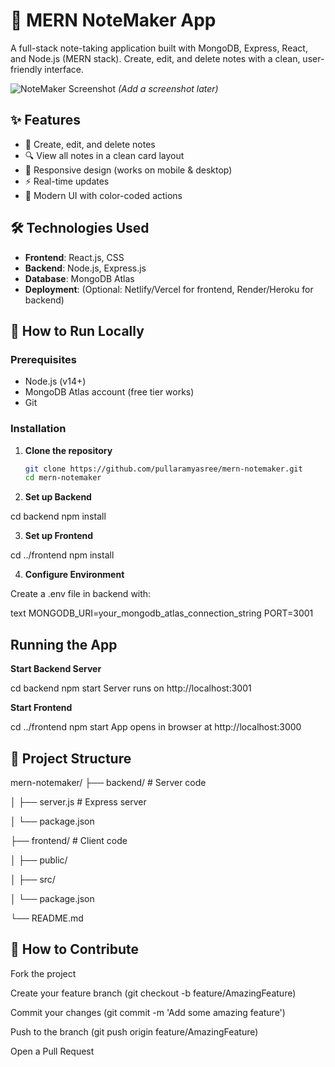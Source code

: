 # 📝 MERN NoteMaker App

A full-stack note-taking application built with MongoDB, Express, React, and Node.js (MERN stack). Create, edit, and delete notes with a clean, user-friendly interface.

![NoteMaker Screenshot](./screenshot.png) *(Add a screenshot later)*

## ✨ Features
- 📌 Create, edit, and delete notes
- 🔍 View all notes in a clean card layout
- 📱 Responsive design (works on mobile & desktop)
- ⚡ Real-time updates
- 🎨 Modern UI with color-coded actions

## 🛠️ Technologies Used
- **Frontend**: React.js, CSS
- **Backend**: Node.js, Express.js
- **Database**: MongoDB Atlas
- **Deployment**: (Optional: Netlify/Vercel for frontend, Render/Heroku for backend)

## 🚀 How to Run Locally

### Prerequisites
- Node.js (v14+)
- MongoDB Atlas account (free tier works)
- Git

### Installation

1. **Clone the repository**
   ```bash
   git clone https://github.com/pullaramyasree/mern-notemaker.git
   cd mern-notemaker
   
2. **Set up Backend**

cd backend
npm install

3. **Set up Frontend**

cd ../frontend
npm install

4. **Configure Environment**

Create a .env file in backend with:

text
MONGODB_URI=your_mongodb_atlas_connection_string
PORT=3001
## Running the App

**Start Backend Server**

cd backend
npm start
Server runs on http://localhost:3001

**Start Frontend**

cd ../frontend
npm start
App opens in browser at http://localhost:3000

## 📂 Project Structure

mern-notemaker/
├── backend/           # Server code

│   ├── server.js      # Express server

│   └── package.json

├── frontend/          # Client code

│   ├── public/

│   ├── src/

│   └── package.json

└── README.md

## 🤝 How to Contribute
Fork the project

Create your feature branch (git checkout -b feature/AmazingFeature)

Commit your changes (git commit -m 'Add some amazing feature')

Push to the branch (git push origin feature/AmazingFeature)

Open a Pull Request


